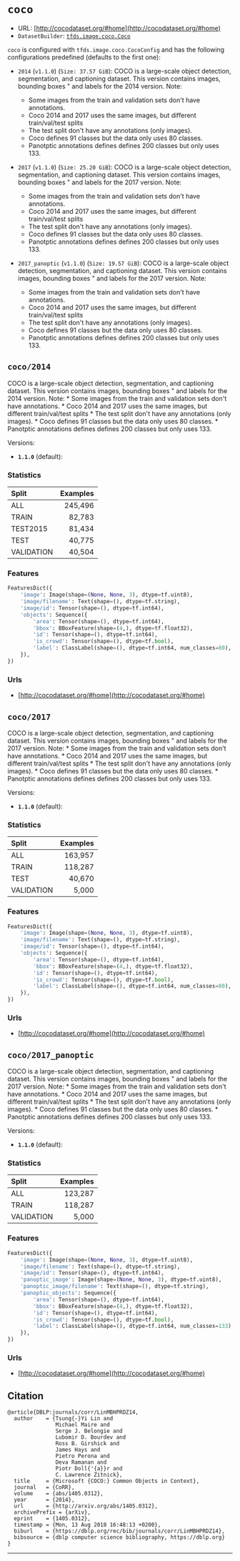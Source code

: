 <div itemscope itemtype="http://schema.org/Dataset">
  <div itemscope itemprop="includedInDataCatalog" itemtype="http://schema.org/DataCatalog">
    <meta itemprop="name" content="TensorFlow Datasets" />
  </div>

  <meta itemprop="name" content="coco" />
  <meta itemprop="description" content="COCO is a large-scale object detection, segmentation, and&#10;captioning dataset. This version contains images, bounding boxes &quot;&#10;and labels for the 2014 version.&#10;Note:&#10; * Some images from the train and validation sets don't have annotations.&#10; * Coco 2014 and 2017 uses the same images, but different train/val/test splits&#10; * The test split don't have any annotations (only images).&#10; * Coco defines 91 classes but the data only uses 80 classes.&#10; * Panotptic annotations defines defines 200 classes but only uses 133.&#10;&#10;&#10;To use this dataset:&#10;&#10;```python&#10;import tensorflow_datasets as tfds&#10;&#10;ds = tfds.load('coco', split='train')&#10;for ex in ds.take(4):&#10;  print(ex)&#10;```&#10;&#10;See [the guide](https://www.tensorflow.org/datasets/overview) for more&#10;informations on [tensorflow_datasets](https://www.tensorflow.org/datasets).&#10;&#10;" />
  <meta itemprop="url" content="https://www.tensorflow.org/datasets/catalog/coco" />
  <meta itemprop="sameAs" content="http://cocodataset.org/#home" />
  <meta itemprop="citation" content="@article{DBLP:journals/corr/LinMBHPRDZ14,&#10;  author    = {Tsung{-}Yi Lin and&#10;               Michael Maire and&#10;               Serge J. Belongie and&#10;               Lubomir D. Bourdev and&#10;               Ross B. Girshick and&#10;               James Hays and&#10;               Pietro Perona and&#10;               Deva Ramanan and&#10;               Piotr Doll{'{a}}r and&#10;               C. Lawrence Zitnick},&#10;  title     = {Microsoft {COCO:} Common Objects in Context},&#10;  journal   = {CoRR},&#10;  volume    = {abs/1405.0312},&#10;  year      = {2014},&#10;  url       = {http://arxiv.org/abs/1405.0312},&#10;  archivePrefix = {arXiv},&#10;  eprint    = {1405.0312},&#10;  timestamp = {Mon, 13 Aug 2018 16:48:13 +0200},&#10;  biburl    = {https://dblp.org/rec/bib/journals/corr/LinMBHPRDZ14},&#10;  bibsource = {dblp computer science bibliography, https://dblp.org}&#10;}&#10;" />
</div>

# `coco`

*   URL: [http://cocodataset.org/#home](http://cocodataset.org/#home)
*   `DatasetBuilder`:
    [`tfds.image.coco.Coco`](https://github.com/tensorflow/datasets/tree/master/tensorflow_datasets/object_detection/coco.py)

`coco` is configured with `tfds.image.coco.CocoConfig` and has the following
configurations predefined (defaults to the first one):

*   `2014` (`v1.1.0`) (`Size: 37.57 GiB`): COCO is a large-scale object
    detection, segmentation, and captioning dataset. This version contains
    images, bounding boxes " and labels for the 2014 version. Note:

    *   Some images from the train and validation sets don't have annotations.
    *   Coco 2014 and 2017 uses the same images, but different train/val/test
        splits
    *   The test split don't have any annotations (only images).
    *   Coco defines 91 classes but the data only uses 80 classes.
    *   Panotptic annotations defines defines 200 classes but only uses 133.

*   `2017` (`v1.1.0`) (`Size: 25.20 GiB`): COCO is a large-scale object
    detection, segmentation, and captioning dataset. This version contains
    images, bounding boxes " and labels for the 2017 version. Note:

    *   Some images from the train and validation sets don't have annotations.
    *   Coco 2014 and 2017 uses the same images, but different train/val/test
        splits
    *   The test split don't have any annotations (only images).
    *   Coco defines 91 classes but the data only uses 80 classes.
    *   Panotptic annotations defines defines 200 classes but only uses 133.

*   `2017_panoptic` (`v1.1.0`) (`Size: 19.57 GiB`): COCO is a large-scale object
    detection, segmentation, and captioning dataset. This version contains
    images, bounding boxes " and labels for the 2017 version. Note:

    *   Some images from the train and validation sets don't have annotations.
    *   Coco 2014 and 2017 uses the same images, but different train/val/test
        splits
    *   The test split don't have any annotations (only images).
    *   Coco defines 91 classes but the data only uses 80 classes.
    *   Panotptic annotations defines defines 200 classes but only uses 133.

## `coco/2014`

COCO is a large-scale object detection, segmentation, and captioning dataset.
This version contains images, bounding boxes " and labels for the 2014 version.
Note: * Some images from the train and validation sets don't have annotations. *
Coco 2014 and 2017 uses the same images, but different train/val/test splits *
The test split don't have any annotations (only images). * Coco defines 91
classes but the data only uses 80 classes. * Panotptic annotations defines
defines 200 classes but only uses 133.

Versions:

*   **`1.1.0`** (default):

### Statistics

Split      | Examples
:--------- | -------:
ALL        | 245,496
TRAIN      | 82,783
TEST2015   | 81,434
TEST       | 40,775
VALIDATION | 40,504

### Features
```python
FeaturesDict({
    'image': Image(shape=(None, None, 3), dtype=tf.uint8),
    'image/filename': Text(shape=(), dtype=tf.string),
    'image/id': Tensor(shape=(), dtype=tf.int64),
    'objects': Sequence({
        'area': Tensor(shape=(), dtype=tf.int64),
        'bbox': BBoxFeature(shape=(4,), dtype=tf.float32),
        'id': Tensor(shape=(), dtype=tf.int64),
        'is_crowd': Tensor(shape=(), dtype=tf.bool),
        'label': ClassLabel(shape=(), dtype=tf.int64, num_classes=80),
    }),
})
```

### Urls

*   [http://cocodataset.org/#home](http://cocodataset.org/#home)

## `coco/2017`

COCO is a large-scale object detection, segmentation, and captioning dataset.
This version contains images, bounding boxes " and labels for the 2017 version.
Note: * Some images from the train and validation sets don't have annotations. *
Coco 2014 and 2017 uses the same images, but different train/val/test splits *
The test split don't have any annotations (only images). * Coco defines 91
classes but the data only uses 80 classes. * Panotptic annotations defines
defines 200 classes but only uses 133.

Versions:

*   **`1.1.0`** (default):

### Statistics

Split      | Examples
:--------- | -------:
ALL        | 163,957
TRAIN      | 118,287
TEST       | 40,670
VALIDATION | 5,000

### Features
```python
FeaturesDict({
    'image': Image(shape=(None, None, 3), dtype=tf.uint8),
    'image/filename': Text(shape=(), dtype=tf.string),
    'image/id': Tensor(shape=(), dtype=tf.int64),
    'objects': Sequence({
        'area': Tensor(shape=(), dtype=tf.int64),
        'bbox': BBoxFeature(shape=(4,), dtype=tf.float32),
        'id': Tensor(shape=(), dtype=tf.int64),
        'is_crowd': Tensor(shape=(), dtype=tf.bool),
        'label': ClassLabel(shape=(), dtype=tf.int64, num_classes=80),
    }),
})
```

### Urls

*   [http://cocodataset.org/#home](http://cocodataset.org/#home)

## `coco/2017_panoptic`

COCO is a large-scale object detection, segmentation, and captioning dataset.
This version contains images, bounding boxes " and labels for the 2017 version.
Note: * Some images from the train and validation sets don't have annotations. *
Coco 2014 and 2017 uses the same images, but different train/val/test splits *
The test split don't have any annotations (only images). * Coco defines 91
classes but the data only uses 80 classes. * Panotptic annotations defines
defines 200 classes but only uses 133.

Versions:

*   **`1.1.0`** (default):

### Statistics

Split      | Examples
:--------- | -------:
ALL        | 123,287
TRAIN      | 118,287
VALIDATION | 5,000

### Features
```python
FeaturesDict({
    'image': Image(shape=(None, None, 3), dtype=tf.uint8),
    'image/filename': Text(shape=(), dtype=tf.string),
    'image/id': Tensor(shape=(), dtype=tf.int64),
    'panoptic_image': Image(shape=(None, None, 3), dtype=tf.uint8),
    'panoptic_image/filename': Text(shape=(), dtype=tf.string),
    'panoptic_objects': Sequence({
        'area': Tensor(shape=(), dtype=tf.int64),
        'bbox': BBoxFeature(shape=(4,), dtype=tf.float32),
        'id': Tensor(shape=(), dtype=tf.int64),
        'is_crowd': Tensor(shape=(), dtype=tf.bool),
        'label': ClassLabel(shape=(), dtype=tf.int64, num_classes=133),
    }),
})
```

### Urls

*   [http://cocodataset.org/#home](http://cocodataset.org/#home)

## Citation
```
@article{DBLP:journals/corr/LinMBHPRDZ14,
  author    = {Tsung{-}Yi Lin and
               Michael Maire and
               Serge J. Belongie and
               Lubomir D. Bourdev and
               Ross B. Girshick and
               James Hays and
               Pietro Perona and
               Deva Ramanan and
               Piotr Doll{'{a}}r and
               C. Lawrence Zitnick},
  title     = {Microsoft {COCO:} Common Objects in Context},
  journal   = {CoRR},
  volume    = {abs/1405.0312},
  year      = {2014},
  url       = {http://arxiv.org/abs/1405.0312},
  archivePrefix = {arXiv},
  eprint    = {1405.0312},
  timestamp = {Mon, 13 Aug 2018 16:48:13 +0200},
  biburl    = {https://dblp.org/rec/bib/journals/corr/LinMBHPRDZ14},
  bibsource = {dblp computer science bibliography, https://dblp.org}
}
```

--------------------------------------------------------------------------------
